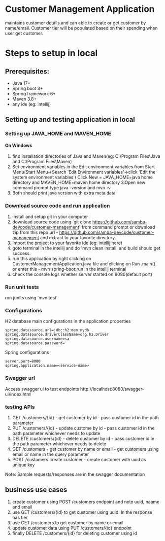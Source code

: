 # Customer Management Application
maintains customer details and can able to create or get customer by name/email. Customer tier will be populated based on their spending when user get customer.

# Steps to setup in local
## Prerequisites:
 - Java 17+  
 - Spring boot 3+  
 - Spring framework 6+  
 - Maven 3.8+  
 - any ide (eg: intellij)  

## Setting up and testing application in local
### Setting up JAVA_HOME and MAVEN_HOME
#### On Windows
1. find installation directories of Java and Maven(eg: C:\Program Files\Java and C:\Program Files\Maven)
2. Set environment variables in the Edit environment variables from Start Menu(Start Menu->Search 'Edit Environment variables'->click 'Edit the system environment variables')
   Click New = JAVA_HOME=java home directory and MAVEN_HOME=maven home directory
3.Open new command prompt
  type java -version and mvn -v
4. Both should print java version with extra meta data 

### Download source code and run application  
1. install and setup git in your computer 
2. download source code using 'git clone https://github.com/samba-devcode/customer-management' from command prompt or download zip from this repo url - https://github.com/samba-devcode/customer-management and extract to your favorite directory.
3. Import the project to your favorite ide (eg: intellij here)
4. goto terminal in the intellij and do 'mvn clean install' and build should get success.  
5. run this application by right clicking on CustomerManagementApplication.java file and clicking on Run <class-name>.main(). or enter this - mvn spring-boot:run in the intellij terminal
6. check the console logs whether server started on 8080(default port)

### Run unit tests
run junits using 'mvn test'  

### Configurations
H2 database main configurations in the application.properties
```  
spring.datasource.url=jdbc:h2:mem:mydb
spring.datasource.driverClassName=org.h2.Driver
spring.datasource.username=sa
spring.datasource.password=
```  
Spring configurations
```  
server.port=8080
spring.application.name=<service-name>
```  
### Swagger url
Access swagger ui to test endpoints http://localhost:8080/swagger-ui/index.html  

### testing APIs  
1. GET /customers/{id} - get customer by id - pass customer id in the path parameter
2. PUT /customers/{id} - update custome by id - pass customer id in the path parameter whichever needs to update
3. DELETE /customers/{id} - delete customer by id - pass customer id in the path parameter whichever needs to delete
4. GET /customers - get customer by name or email - get customers using email or name in the query parameter
5. POST /customers create customer - create customer with uuid as unique key
     
Note: Sample requests/responses are in the swagger documentation      

## business use cases  
1. create customer using POST /customers endpoint and note uuid, naame and email
2. use GET /customers/{id} to get customer using uuid. In the response has tier
3. use GET /customers to get customer by name or email
4. update customer data using PUT /customers/{id} endpoint
5. finally DELETE /customers/{id} for deleting customer using id


